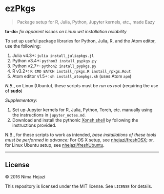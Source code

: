 # ezPkgs
> Package setup for R, Julia, Python, Jupyter kernels, etc., made Eazy

__to-do:__ _fix apparent issues on Linux wrt installation reliability_

To set up useful package libraries for Python, Julia, R, and the Atom 
editor, use the following:

1. Julia v4.3+: `julia install_juliapkgs.jl`
2. Python v3.4+: `python3 install_pypkgs.py`
3. Python v2.7+: `python2 install_pypkgs.py`
4. R v3.2+: `R CMD BATCH install_rpkgs.R install_rpkgs.Rout`
5. Atom editor v1.5+: `sh install_atompkgs.sh` (uses Atom `apm`)

_N.B._, on Linux (Ubuntu), these scripts must be _run as root_ (requiring
the use of __sudo__)

_Supplementary_:

1. Set up Jupyter kernels for R, Julia, Python, Torch, etc. manually using 
   the instructions in `jupyter_notes.md`.
2. Download and install the pythonic [Xonsh 
   shell](https://github.com/scopatz/xonsh.git) by following the instructions 
   provided.

N.B., for these scripts to work as intended, _base installations of these tools 
must be performed in advance:_ 
For OS X setup, see [nhejazi/freshOSX](https://github.com/nhejazi/freshOSX); 
or, for Linux Ubuntu setup, see 
[nhejazi/freshUbuntu](https://github.com/nhejazi/freshUbuntu).

---

## License

&copy; 2016 Nima Hejazi

This repository is licensed under the MIT license. See `LICENSE` for details.
